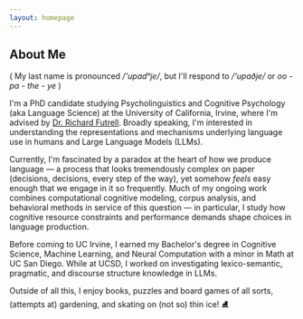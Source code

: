 ```yaml
---
layout: homepage
---
```


## About Me

( My last name is pronounced  */'upadʰje/*, but I'll respond to */'upaðje/* or *oo - pa - the - ye* ) 

I'm a PhD candidate studying Psycholinguistics and Cognitive Psychology (aka Language Science) at the University of California, Irvine, where I'm advised by [Dr. Richard Futrell](https://www.socsci.uci.edu/~rfutrell/). Broadly speaking, I'm interested in understanding the representations and mechanisms underlying language use in humans and Large Language Models (LLMs). 

Currently, I'm fascinated by a paradox at the heart of how we produce language — a process that looks tremendously complex on paper (decisions, decisions, every step of the way), yet somehow *feels* easy enough that we engage in it so frequently. Much of my ongoing work combines computational cognitive modeling, corpus analysis, and behavioral methods in service of this question — in particular, I study how cognitive resource constraints and performance demands shape choices in language production. 

Before coming to UC Irvine, I earned my Bachelor's degree in Cognitive Science, Machine Learning, and Neural Computation with a minor in Math at UC San Diego. While at UCSD, I worked on investigating lexico-semantic, pragmatic, and discourse structure knowledge in LLMs. 

Outside of all this, I enjoy books, puzzles and board games of all sorts, (attempts at) gardening, and skating on (not so) thin ice! ⛸️
